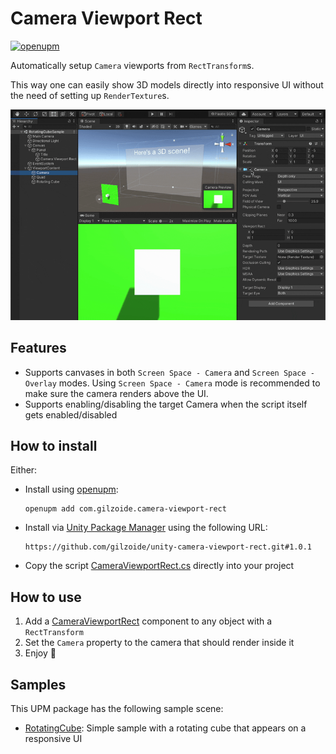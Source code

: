 # Camera Viewport Rect
[![openupm](https://img.shields.io/npm/v/com.gilzoide.camera-viewport-rect?label=openupm&registry_uri=https://package.openupm.com)](https://openupm.com/packages/com.gilzoide.camera-viewport-rect/)

Automatically setup `Camera` viewports from `RectTransform`s.

This way one can easily show 3D models directly into responsive UI without the need of setting up `RenderTexture`s.

![Demonstration of the CameraViewportRect script](Extras~/demo.gif)


## Features
- Supports canvases in both `Screen Space - Camera` and `Screen Space - Overlay` modes.
  Using `Screen Space - Camera` mode is recommended to make sure the camera renders above the UI.
- Supports enabling/disabling the target Camera when the script itself gets enabled/disabled


## How to install
Either:

- Install using [openupm](https://openupm.com/):
  ```
  openupm add com.gilzoide.camera-viewport-rect
  ```

- Install via [Unity Package Manager](https://docs.unity3d.com/Manual/upm-ui-giturl.html) using the following URL:
  ```
  https://github.com/gilzoide/unity-camera-viewport-rect.git#1.0.1
  ```

- Copy the script [CameraViewportRect.cs](Runtime/CameraViewportRect.cs) directly into your project


## How to use
1. Add a [CameraViewportRect](Runtime/CameraViewportRect.cs) component to any
   object with a `RectTransform`
2. Set the `Camera` property to the camera that should render inside it
3. Enjoy 🍾


## Samples
This UPM package has the following sample scene:
- [RotatingCube](Samples~/RotatingCube/RotatingCubeSample.unity): Simple sample with a rotating cube that appears on a responsive UI